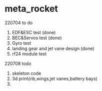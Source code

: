 # meta_rocket

220704
to do
1. EDF&ESC test (done)
2. BEC&Servos test (done)
3. Gyro test
4. landing gear and jet vane design (done)
5. rf24 module test

220708
todo
1. skeleton code
2. 3d print(rib,wings,jet vanes,battery bays)
3. 
